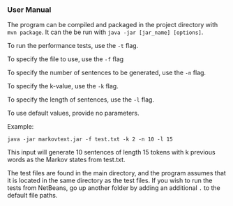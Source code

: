 ### User Manual ###

The program can be compiled and packaged in the project directory with `mvn package`. It can the be run with `java -jar [jar_name] [options]`.

To run the performance tests, use the `-t` flag. 

To specify the file to use, use the `-f` flag

To specify the number of sentences to be generated, use the `-n` flag.

To specify the k-value, use the `-k` flag.

To specify the length of sentences, use the `-l` flag.

To use default values, provide no parameters.

Example:

`java -jar markovtext.jar -f test.txt -k 2 -n 10 -l 15`

This input will generate 10 sentences of length 15 tokens with k previous words as the Markov states from test.txt.


The test files are found in the main directory, and the program assumes that it is located in the same directory as the test files. If you wish to run the tests from NetBeans,
go up another folder by adding an additional `.` to the default file paths.
